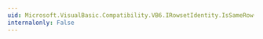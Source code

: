 ```yaml
---
uid: Microsoft.VisualBasic.Compatibility.VB6.IRowsetIdentity.IsSameRow(System.Int32,System.Int32)
internalonly: False
---
```

